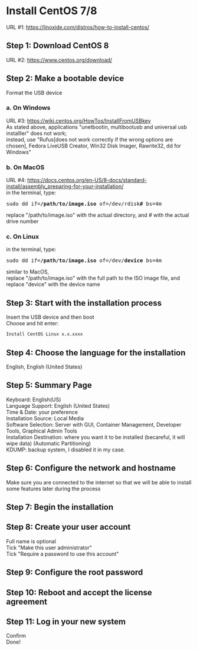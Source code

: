 
# Install CentOS 7/8
URL #1: https://linoxide.com/distros/how-to-install-centos/  

## Step 1: Download CentOS 8
URL #2: https://www.centos.org/download/  

## Step 2: Make a bootable device
Format the USB device

### a. On Windows
URL #3: https://wiki.centos.org/HowTos/InstallFromUSBkey  
As stated above, applications "unetbootin, multibootusb and universal usb installler" does not work;  
instead, use "Rufus[does not work correctly if the wrong options are chosen], Fedora LiveUSB Creator, Win32 Disk Imager, Rawrite32, dd for Windows"  

### b. On MacOS
URL #4: https://docs.centos.org/en-US/8-docs/standard-install/assembly_preparing-for-your-installation/  
in the terminal, type:  
<pre>
sudo dd if=<b>/path/to/image.iso</b> of=/dev/rdisk<b>#</b> bs=4m
</pre>
replace "/path/to/image.iso" with the actual directory, and # with the actual drive number

### c. On Linux
in the terminal, type:
<pre>
sudo dd if=<b>/path/to/image.iso</b> of=/dev/<b>device</b> bs=4m
</pre>
similar to MacOS,  
replace "/path/to/image.iso" with the full path to the ISO image file, and replace "device" with the device name  


## Step 3: Start with the installation process
Insert the USB device and then boot  
Choose and hit enter:  
```sh
Install CentOS Linux x.x.xxxx
```

## Step 4: Choose the language for the installation
English, English (United States)

## Step 5: Summary Page
Keyboard: English(US)  
Language Support: English (United States)  
Time & Date: your preference  
Installation Source: Local Media  
Software Selection: Server with GUI, Container Management, Developer Tools, Graphical Admin Tools  
Installation Destination: where you want it to be installed (becareful, it will wipe data) (Automatic Partitioning)  
KDUMP: backup system, I disabled it in my case.  

## Step 6: Configure the network and hostname
Make sure you are connected to the internet so that we will be able to install some features later during the process  

## Step 7: Begin the installation

## Step 8: Create your user account
Full name is optional  
Tick "Make this user administrator"  
Tick "Require a password to use this account"  

## Step 9: Configure the root password

## Step 10: Reboot and accept the license agreement

## Step 11: Log in your new system
Confirm  
Done!  
